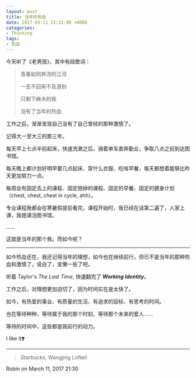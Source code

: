 ```yaml
---
layout: post
title: 当年的热血
date: 2017-03-11 21:12:00 +0800
categories:
- Thinking
tags:
- 热血
---
```


今天听了《老男孩》，其中有段歌词：

<blockquote>
<p>青春如同奔流的江河</p>
<p>一去不回来不及道别</p>
<p>只剩下麻木的我</p>
<p>没有了当年的热血</p>
</blockquote>

工作之后，渐渐发现自己没有了自己曾经的那种激情了。

记得大一至大三的那三年。

每天早上七点半前起床，快速洗漱之后，骑着单车直奔勤业，争取八点之前到达图书馆。

每天晚上都计划好明早要几点起床、穿什么衣服、吃啥早餐，每天都想着能够比昨天更加努力一点。

每周会有固定去上的课程、固定翘掉的课程、固定的早餐、固定的健身计划（chest, chest, chest in cycle, ahh）。

专业课程我都会在寒暑假提前看完，课程开始时，我已经在读第二遍了，人家上课，我翘课泡图书馆。

......

这就是当年的那个我。而如今呢？

----

如今热血还在，我还记得当年的理想，如今也在继续前行，但已不是当年的那种热血和激情了。说白了，变懒一些了吧。

听着 Taylor's *The Last Time*, 快速翻完了 ***Working Identity***。

工作之后，对理想更加迫切了，因为时间实在是太快了。

如今，有热爱的事业、有质量的生活、有追求的目标、有思考的时间。

也在等待种种，等待属于我的那个时刻、等待那个未来的爱人......

等待的时间中，这些都是我前行的动力。

I like it❣️

----

> *Starbucks*, Wangjing Loftel!

Robin on March 11, 2017 21:30





